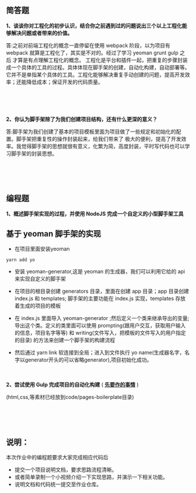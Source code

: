 ## 简答题

**1、谈谈你对工程化的初步认识，结合你之前遇到过的问题说出三个以上工程化能够解决问题或者带来的价值。**

答:之前对前端工程化的概念一直停留在使用 webpack 阶段，以为项目有 webpack 就算是工程化了，其实是不对的。经过了学习 yeoman grunt gulp 之后 才算是有点理解工程化的概念。
工程化是平台和插件一起，把重复的步骤封装成一个具体的工具的过程。具体体现在脚手架的创建，自动化构建，自动部署等。它并不是单指某个具体的工具。工程化能够解决重复手动创建的问题，提高开发效率；还能降低成本；保证开发的代码质量。

　

　

**2、你认为脚手架除了为我们创建项目结构，还有什么更深的意义？**

答:脚手架为我们创建了基本的项目模板里面为项目做了一些规定和初始化的配置。脚手架把重复性的操作封装起来，给我们带来了
极大的便利，提高了开发效率。我觉得脚手架的思想就很有意义，化繁为简，高度封装，平时写代码也可以学习脚手架的封装思想。

　

　

## 编程题

**1、概述脚手架实现的过程，并使用 NodeJS 完成一个自定义的小型脚手架工具**

## 基于 yeoman 脚手架的实现
+ 在项目里面安装yeoman

```yarn add yo```

+ 安装 yeoman-generator,这是 yeoman 的生成器，我们可以利用它给的 api 来实现自定义的脚手架


+ 在项目的根目录创建 generators 目录，里面在创建 app 目录；app 目录创建 index.js 和 templates; 脚手架的主要功能在 index.js 实现，templates 存放着生成的项目的模板


+ 在 index.js 里面导入 yeoman-generator ;然后定义一个类来继承导出的变量;导出这个类。定义的类里面可以使用 prompting(跟用户交互，获取用户输入的信息，项目名字等等) 和 writing(文件写入，把模板的文件写入的用户指定的目录) 的方法来创建一个脚手架的构建流程

+ 然后通过 yarn link 软连接到全局；进入到文件执行 yo name(生成器名字，名字以generator开头的可以省略generator),项目初始化成功。

　

**2、尝试使用 Gulp 完成项目的自动化构建**  ( **[先要作的事情](https://gitee.com/lagoufed/fed-e-questions/blob/master/part2/%E4%B8%8B%E8%BD%BD%E5%8C%85%E6%98%AF%E5%87%BA%E9%94%99%E7%9A%84%E8%A7%A3%E5%86%B3%E6%96%B9%E5%BC%8F.md)** )

(html,css,等素材已经放到code/pages-boilerplate目录)

　

　

## 说明：

本次作业中的编程题要求大家完成相应代码后

- 提交一个项目说明文档，要求思路流程清晰。
- 或者简单录制一个小视频介绍一下实现思路，并演示一下相关功能。
- 说明文档和代码统一提交至作业仓库。
